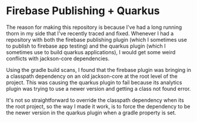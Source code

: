 # Firebase Publishing + Quarkus
The reason for making this repository is because I've had a long running
thorn in my side that I've recently traced and fixed. Whenever I had a
repository with both the firebase publishing plugin (which I sometimes
use to publish to firebase app testing) and the quarkus plugin (which 
I sometimes use to build quarkus applications), I would get some weird
conflicts with jackson-core dependencies.

Using the gradle build scans, I found that the firebase plugin was
bringing in a classpath dependency on an old jackson-core at the root
level of the project. This was causing the quarkus plugin to fail
because its analytics plugin was trying to use a newer version and
getting a class not found error.

It's not so straightforward to override the classpath dependency
when its the root project, so the way I made it work, is to force
the dependency to be the newer version in the quarkus plugin when
a gradle property is set.